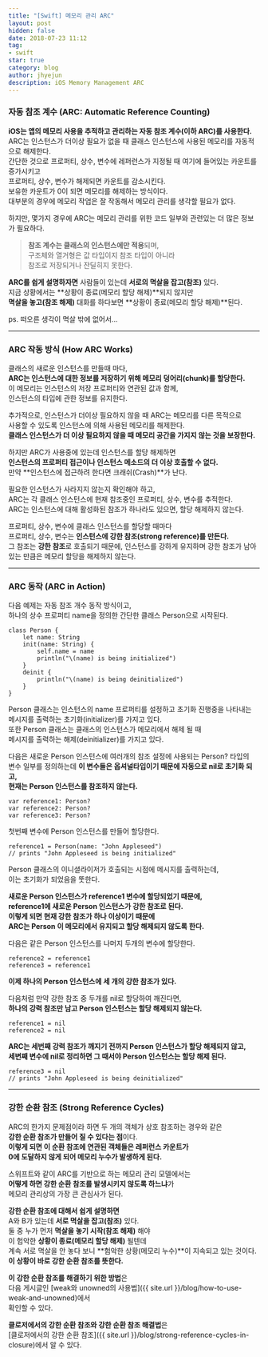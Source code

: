 ```yaml
---
title: "[Swift] 메모리 관리 ARC"
layout: post
hidden: false
date: 2018-07-23 11:12
tag:
- swift
star: true
category: blog
author: jhyejun
description: iOS Memory Management ARC
---
```


### 자동 참조 계수 (ARC: Automatic Reference Counting)
**iOS는 앱의 메모리 사용을 추적하고 관리하는 자동 참조 계수(이하 ARC)를 사용한다.**<br>
ARC는 인스턴스가 더이상 필요가 없을 때 클래스 인스턴스에 사용된 메모리를 자동적으로 해제한다.<br>
간단한 것으로 프로퍼티, 상수, 변수에 레퍼런스가 지정될 때 여기에 들어있는 카운트를 증가시키고<br>
프로퍼티, 상수, 변수가 해제되면 카운트를 감소시킨다.<br>
보유한 카운트가 0이 되면 메모리를 해제하는 방식이다.<br>
대부분의 경우에 메모리 작업은 잘 작동해서 메모리 관리를 생각할 필요가 없다.<br>

하지만, 몇가지 경우에 ARC는 메모리 관리를 위한 코드 일부와 관련있는 더 많은 정보가 필요하다.<br>

> **참조 계수는 클래스의 인스턴스에만 적용**되며,<br>
 구조체와 열거형은 값 타입이지 참조 타입이 아니라<br>
 참조로 저장되거나 잔딜히지 못한다.<br>

**ARC를 쉽게 설명하자면** 사람들이 있는데 **서로의 멱살을 잡고(참조)** 있다.<br>
지금 상황에서는 **상황이 종료(메모리 할당 해제)**되지 않지만<br>
**멱살을 놓고(참조 해제)** 대화를 하다보면 **상황이 종료(메모리 할당 해제)**된다.<br>

ps. 떠오른 생각이 멱살 밖에 없어서...

---

### ARC 작동 방식 (How ARC Works)
클래스의 새로운 인스턴스를 만들때 마다,<br> 
**ARC는 인스턴스에 대한 정보를 저장하기 위해 메모리 덩어리(chunk)를 할당한다.**<br>
이 메모리는 인스턴스의 저장 프로퍼티와 연관된 값과 함께,<br>
인스턴스의 타입에 관한 정보를 유지한다.<br>

추가적으로, 인스턴스가 더이상 필요하지 않을 때 ARC는 메모리를 다른 목적으로<br>
사용할 수 있도록 인스턴스에 의해 사용된 메모리를 해제한다.<br>
**클래스 인스턴스가 더 이상 필요하지 않을 때 메모리 공간을 가지지 않는 것을 보장한다.**<br>

하지만 ARC가 사용중에 있는데 인스턴스를 할당 해제하면<br>
**인스턴스의 프로퍼티 접근이나 인스턴스 메소드의 더 이상 호출할 수 없다.**<br>
만약 **인스턴스에 접근하려 한다면 크래쉬(Crash)**가 난다.

필요한 인스턴스가 사라지지 않는지 확인해야 하고,<br>
ARC는 각 클래스 인스턴스에 현재 참조중인 프로퍼티, 상수, 변수를 추적한다.<br>
ARC는 인스턴스에 대해 활성화된 참조가 하나라도 있으면, 할당 해제하지 않는다.<br>

프로퍼티, 상수, 변수에 클래스 인스턴스를 할당할 때마다<br>
프로퍼티, 상수, 변수는 **인스턴스에 강한 참조(strong reference)를 만든다.**<br>
그 참조는 **강한 참조**로 호출되기 때문에, 인스턴스를 강하게 유지하며
강한 참조가 남아있는 만큼은 메모리 할당을 해제하지 않는다.

---

### ARC 동작 (ARC in Action)
다음 예제는 자동 참조 개수 동작 방식이고,<br>
하나의 상수 프로퍼티 name을 정의한 간단한 클래스 Person으로 시작된다.<br>

```
class Person {
    let name: String
    init(name: String) {
        self.name = name
        println("\(name) is being initialized")
    }
    deinit {
        println("\(name) is being deinitialized")
    }
}
````

Person 클래스는 인스턴스의 name 프로퍼티를 설정하고 초기화 진행중을 나타내는<br>
메시지를 출력하는 초기화(initializer)를 가지고 있다.<br>
또한 Person 클래스는 클래스의 인스턴스가 메모리에서 해제 될 때<br>
메시지를 출력하는 해제(deinitializer)를 가지고 있다.<br>

다음은 새로운 Person 인스턴스에 여러개의 참조 설정에 사용되는 Person? 타입의<br>
변수 일부를 정의하는데 **이 변수들은 옵셔널타입이기 때문에 자동으로 nil로 초기화 되고,**<br>
**현재는 Person 인스턴스를 참조하지 않는다.**<br>

```
var reference1: Person?
var reference2: Person?
var reference3: Person?
```

첫번째 변수에 Person 인스턴스를 만들어 할당한다.<br>

```
reference1 = Person(name: "John Appleseed")
// prints "John Appleseed is being initialized"
````

Person 클래스의 이니셜라이저가 호출되는 시점에 메시지를 출력하는데,<br>
이는 초기화가 되었음을 뚯한다.<br>

**새로운 Person 인스턴스가 reference1 변수에 할당되었기 때문에,**<br>
**reference1에 새로운 Person 인스턴스가 강한 참조로 된다.**<br>
**이렇게 되면 현재 강한 참조가 하나 이상이기 때문에**<br>
**ARC는 Person 이 메모리에서 유지되고 할당 해제되지 않도록 한다.**<br>

다음은 같은 Person 인스턴스를 나머지 두개의 변수에 할당한다.<br>

```
reference2 = reference1
reference3 = reference1
````

**이제 하나의 Person 인스턴스에 세 개의 강한 참조가 있다.**<br>

다음처럼 만약 강한 참조 중 두개를 nil로 할당하여 깨진다면,<br>
**하나의 강력 참조만 남고 Person 인스턴스는 할당 해제되지 않는다.**<br>

```
reference1 = nil
reference2 = nil
```

**ARC는 세번째 강력 참조가 깨지기 전까지 Person 인스턴스가 할당 해제되지 않고,**<br>
**세변째 변수에 nil로 정리하면 그 때서야 Person 인스턴스는 할당 해제 된다.**<br>

```
reference3 = nil
// prints "John Appleseed is being deinitialized"
```

---

### 강한 순환 참조 (Strong Reference Cycles)
ARC의 한가지 문제점이라 하면 두 개의 객체가 상호 참조하는 경우와 같은<br>
**강한 순환 참조가 만들어 질 수 있다는 점**이다.<br>
**이렇게 되면 이 순환 참조에 연관된 객체들은 레퍼런스 카운트가**<br>
**0에 도달하지 않게 되어 메모리 누수가 발생하게 된다.**<br>

스위프트와 같이 ARC를 기반으로 하는 메모리 관리 모델에서는<br>
**어떻게 하면 강한 순환 참조를 발생시키지 않도록 하느냐**가<br>
메모리 관리상의 가장 큰 관심사가 된다.<br>

**강한 순환 참조에 대해서 쉽게 설명하면**<br>
A와 B가 있는데 **서로 멱살을 잡고(참조)** 있다.<br>
둘 중 누가 먼저 **멱살을 놓기 시작(참조 해제)** 해야<br>
이 험악한 **상황이 종료(메모리 할당 해제)** 될텐데<br>
계속 서로 멱살을 안 놓다 보니 **험악한 상황(메모리 누수)**이 지속되고 있는 것이다.<br>
**이 상황이 바로 강한 순환 참조를 뜻한다.**

**이 강한 순환 참조를 해결하기 위한 방법**은<br>
다음 게시글인 [weak와 unowned의 사용법]({{ site.url }}/blog/how-to-use-weak-and-unowned)에서<br>
확인할 수 있다.<br>

**클로저에서의 강한 순환 참조와 강한 순환 참조 해결법**은<br>
[클로저에서의 강한 순환 참조]({{ site.url }}/blog/strong-reference-cycles-in-closure)에서 알 수 있다.
